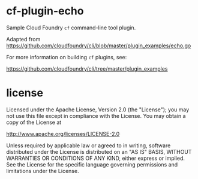 cf-plugin-echo
================================================================================

Sample Cloud Foundry `cf` command-line tool plugin.

Adapted from
<https://github.com/cloudfoundry/cli/blob/master/plugin_examples/echo.go>

For more information on building `cf` plugins, see:

<https://github.com/cloudfoundry/cli/tree/master/plugin_examples>



license
================================================================================

Licensed under the Apache License, Version 2.0 (the "License");
you may not use this file except in compliance with the License.
You may obtain a copy of the License at

<http://www.apache.org/licenses/LICENSE-2.0>

Unless required by applicable law or agreed to in writing, software
distributed under the License is distributed on an "AS IS" BASIS,
WITHOUT WARRANTIES OR CONDITIONS OF ANY KIND, either express or implied.
See the License for the specific language governing permissions and
limitations under the License.
